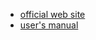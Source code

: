 * [official web site](http://sqlmap.org/)
* [user's manual](https://github.com/sqlmapproject/sqlmap/wiki/sqlmap-user's-manual)